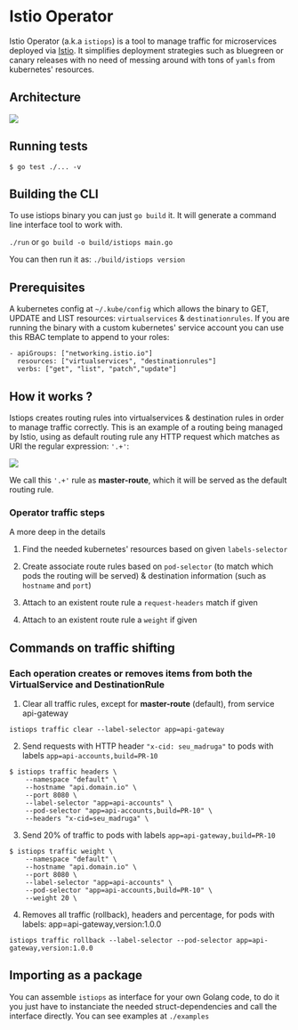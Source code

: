 # Istio Operator

Istio Operator (a.k.a `istiops`) is a tool to manage traffic for microservices deployed via [Istio](https://istio.io/). It simplifies deployment strategies such as bluegreen or canary releases with no need of messing around with tons of `yamls` from kubernetes' resources.

## Architecture

<img src="https://github.com/pismo/istiops/blob/master/imgs/overview.png">

## Running tests

`$ go test ./... -v`

## Building the CLI

To use istiops binary you can just `go build` it. It will generate a command line interface tool to work with.

`./run` or `go build -o build/istiops main.go`

You can then run it as: `./build/istiops version`

## Prerequisites

A kubernetes config at `~/.kube/config` which allows the binary to GET, UPDATE and LIST resources: `virtualservices` & `destinationrules`.
 If you are running the binary with a custom kubernetes' service account you can use this RBAC template to append to your roles:

```
- apiGroups: ["networking.istio.io"]
  resources: ["virtualservices", "destinationrules"]
  verbs: ["get", "list", "patch","update"]
  ````

## How it works ?

Istiops creates routing rules into virtualservices & destination rules in order to manage traffic correctly. This is an example of a routing being managed by Istio, using as default routing rule any HTTP request which matches as URI the regular expression: `'.+'`:

<img src="https://github.com/pismo/istiops/blob/master/imgs/howitworks1.png">

We call this `'.+'` rule as **master-route**, which it will be served as the default routing rule.


### Operator traffic steps

A more deep in the details

1. Find the needed kubernetes' resources based on given `labels-selector`

2. Create associate route rules based on `pod-selector` (to match which pods the routing will be served) & destination information (such as `hostname` and `port`)

3. Attach to an existent route rule a `request-headers` match if given

4. Attach to an existent route rule a `weight` if given


## Commands on traffic shifting

### Each operation creates or removes items from both the VirtualService and DestinationRule

1. Clear all traffic rules, except for **master-route** (default), from service api-gateway

`istiops traffic clear --label-selector app=api-gateway`

2. Send requests with HTTP header `"x-cid: seu_madruga"` to pods with labels `app=api-accounts,build=PR-10`

```
$ istiops traffic headers \
    --namespace "default" \
    --hostname "api.domain.io" \
    --port 8080 \
    --label-selector "app=api-accounts" \
    --pod-selector "app=api-accounts,build=PR-10" \
    --headers "x-cid=seu_madruga" \
```

3. Send 20% of traffic to pods with labels `app=api-gateway,build=PR-10`

```
$ istiops traffic weight \
    --namespace "default" \
    --hostname "api.domain.io" \
    --port 8080 \
    --label-selector "app=api-accounts" \
    --pod-selector "app=api-accounts,build=PR-10" \
    --weight 20 \
```
4. Removes all traffic (rollback), headers and percentage, for pods with labels: app=api-gateway,version:1.0.0

`istiops traffic rollback --label-selector --pod-selector app=api-gateway,version:1.0.0`

## Importing as a package

You can assemble `istiops` as interface for your own Golang code, to do it you just have to instanciate the needed struct-dependencies and call the interface directly. You can see examples at `./examples`